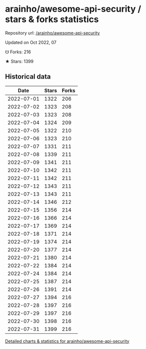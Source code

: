# arainho/awesome-api-security / stars & forks statistics

Repository url: [/arainho/awesome-api-security](https://github.com/arainho/awesome-api-security)

Updated on Oct 2022, 07

☋ Forks: 216

★ Stars: 1399

## Historical data
| Date | Stars | Forks |
|------|-------|-------|
| 2022-07-01 | 1322 | 206 | 
| 2022-07-02 | 1323 | 208 | 
| 2022-07-03 | 1323 | 208 | 
| 2022-07-04 | 1324 | 209 | 
| 2022-07-05 | 1322 | 210 | 
| 2022-07-06 | 1323 | 210 | 
| 2022-07-07 | 1331 | 211 | 
| 2022-07-08 | 1339 | 211 | 
| 2022-07-09 | 1341 | 211 | 
| 2022-07-10 | 1342 | 211 | 
| 2022-07-11 | 1342 | 211 | 
| 2022-07-12 | 1343 | 211 | 
| 2022-07-13 | 1343 | 211 | 
| 2022-07-14 | 1346 | 212 | 
| 2022-07-15 | 1356 | 214 | 
| 2022-07-16 | 1366 | 214 | 
| 2022-07-17 | 1369 | 214 | 
| 2022-07-18 | 1371 | 214 | 
| 2022-07-19 | 1374 | 214 | 
| 2022-07-20 | 1377 | 214 | 
| 2022-07-21 | 1380 | 214 | 
| 2022-07-22 | 1384 | 214 | 
| 2022-07-24 | 1384 | 214 | 
| 2022-07-25 | 1387 | 214 | 
| 2022-07-26 | 1391 | 214 | 
| 2022-07-27 | 1394 | 216 | 
| 2022-07-28 | 1397 | 216 | 
| 2022-07-29 | 1397 | 216 | 
| 2022-07-30 | 1398 | 216 | 
| 2022-07-31 | 1399 | 216 | 


[Detailed charts & statistics for arainho/awesome-api-security](https://reviewgithub.com/rep/arainho/awesome-api-security)
